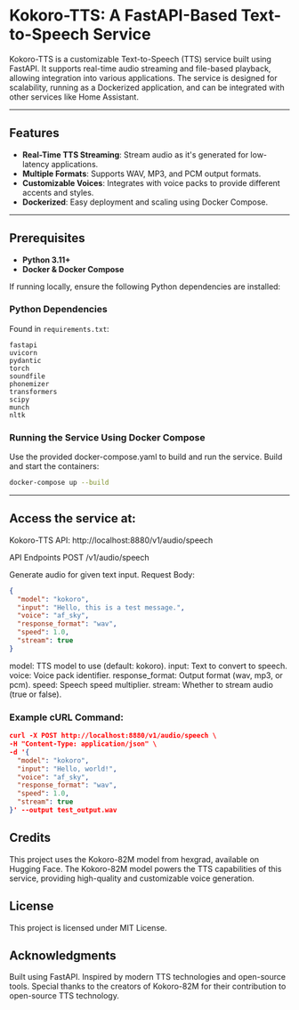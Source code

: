 # Kokoro-TTS: A FastAPI-Based Text-to-Speech Service

Kokoro-TTS is a customizable Text-to-Speech (TTS) service built using FastAPI. It supports real-time audio streaming and file-based playback, allowing integration into various applications. The service is designed for scalability, running as a Dockerized application, and can be integrated with other services like Home Assistant.

---

## Features

- **Real-Time TTS Streaming**: Stream audio as it's generated for low-latency applications.
- **Multiple Formats**: Supports WAV, MP3, and PCM output formats.
- **Customizable Voices**: Integrates with voice packs to provide different accents and styles.
- **Dockerized**: Easy deployment and scaling using Docker Compose.

---

## Prerequisites

- **Python 3.11+**
- **Docker & Docker Compose**

If running locally, ensure the following Python dependencies are installed:

### Python Dependencies
Found in `requirements.txt`:
```plaintext
fastapi
uvicorn
pydantic
torch
soundfile
phonemizer
transformers
scipy
munch
nltk
```

### Running the Service Using Docker Compose

Use the provided docker-compose.yaml to build and run the service. Build and start the containers:

```bash
docker-compose up --build
```

--- 

## Access the service at:
Kokoro-TTS API: http://localhost:8880/v1/audio/speech

API Endpoints
POST /v1/audio/speech

Generate audio for given text input.
Request Body:

```json
{
  "model": "kokoro",
  "input": "Hello, this is a test message.",
  "voice": "af_sky",
  "response_format": "wav",
  "speed": 1.0,
  "stream": true
}
```

model: TTS model to use (default: kokoro).
input: Text to convert to speech.
voice: Voice pack identifier.
response_format: Output format (wav, mp3, or pcm).
speed: Speech speed multiplier.
stream: Whether to stream audio (true or false).

### Example cURL Command:
```json
curl -X POST http://localhost:8880/v1/audio/speech \
-H "Content-Type: application/json" \
-d '{
  "model": "kokoro",
  "input": "Hello, world!",
  "voice": "af_sky",
  "response_format": "wav",
  "speed": 1.0,
  "stream": true
}' --output test_output.wav
```

## Credits
This project uses the Kokoro-82M model from hexgrad, available on Hugging Face. The Kokoro-82M model powers the TTS capabilities of this service, providing high-quality and customizable voice generation.

## License
This project is licensed under MIT License.

## Acknowledgments
Built using FastAPI.
Inspired by modern TTS technologies and open-source tools.
Special thanks to the creators of Kokoro-82M for their contribution to open-source TTS technology.